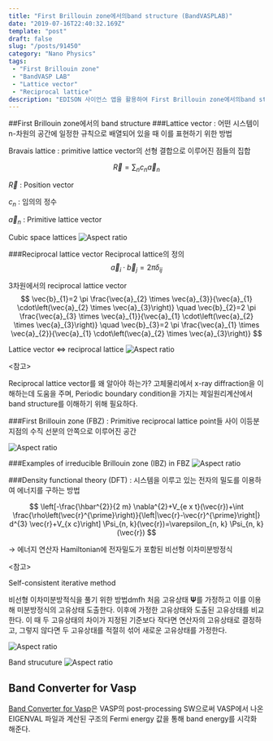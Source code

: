 ```yaml
---
title: "First Brillouin zone에서의band structure (BandVASPLAB)"
date: "2019-07-16T22:40:32.169Z"
template: "post"
draft: false
slug: "/posts/91450"
category: "Nano Physics"
tags: 
 - "First Brillouin zone"
 - "BandVASP LAB"
 - "Lattice vector"
 - "Reciprocal lattice"
description: "EDISON 사이언스 앱을 활용하여 First Brillouin zone에서의band structure 이해"
---
```


##First Brillouin zone에서의 band structure
###Lattice vector
: 어떤 시스템이 n-차원의 공간에 일정한 규칙으로 배열되어 있을 때 이를 표현하기 위한 방법

Bravais lattice : primitive lattice vector의 선형 결합으로 이루어진 점들의 집합

$$
\vec{R}=\sum_{n} c_{n} \vec{a}_{n}
$$ 

$\vec{R}$ : Position vector

$c_{n}$ : 임의의 정수

$\vec{a}_{n}$ : Primitive lattice vector

Cubic space lattices
![Aspect ratio](/media/POST/9145/0.jpg)


###Reciprocal lattice vector 
Reciprocal lattice의 정의
$$
\vec{a}_{i} \cdot \vec{b}_{j}=2 \pi \delta_{i j}
$$

3차원에서의 reciprocal lattice vector
$$
\vec{b}_{1}=2 \pi \frac{\vec{a}_{2} \times \vec{a}_{3}}{\vec{a}_{1} \cdot\left(\vec{a}_{2} \times \vec{a}_{3}\right)} \quad \vec{b}_{2}=2 \pi \frac{\vec{a}_{3} \times \vec{a}_{1}}{\vec{a}_{1} \cdot\left(\vec{a}_{2} \times \vec{a}_{3}\right)} \quad \vec{b}_{3}=2 \pi \frac{\vec{a}_{1} \times \vec{a}_{2}}{\vec{a}_{1} \cdot\left(\vec{a}_{2} \times \vec{a}_{3}\right)}
$$

Lattice vector $\Leftrightarrow$ reciprocal lattice
![Aspect ratio](/media/POST/9145/1.jpg)

<참고>

Reciprocal lattice vector를 왜 알아야 하는가?
고체물리에서 x-ray diffraction을 이해하는데 도움을 주며,  Periodic boundary condition을 가지는 제일원리계산에서 band structure를 이해하기 위해 필요하다.

###First Brillouin zone (FBZ)
: Primitive reciprocal lattice point들 사이 이등분 지점의 수직 선분의 안쪽으로 이루어진 공간

![Aspect ratio](/media/POST/9145/2.jpg)


###Examples of irreducible Brillouin zone (IBZ) in FBZ
![Aspect ratio](/media/POST/9145/3.jpg)



###Density functional theory (DFT)
: 시스템을 이루고 있는 전자의 밀도를 이용하여 에너지를 구하는 방법


$$
\left[-\frac{\hbar^{2}}{2 m} \nabla^{2}+V_{e x t}(\vec{r})+\int \frac{\rho\left(\vec{r}^{\prime}\right)}{\left|\vec{r}-\vec{r}^{\prime}\right|} d^{3} \vec{r}+V_{x c}\right] \Psi_{n, k}(\vec{r})=\varepsilon_{n, k} \Psi_{n, k}(\vec{r})
$$

$\rightarrow$ 에너지 연산자 Hamiltonian에 전자밀도가 포함된 비선형 이차미분방정식


<참고>

Self-consistent iterative method

비선형 이차미분방적식을 풀기 위한 방법dmfh 처음 고유상태 𝚿를 가정하고 이를 이용해 미분방정식의 고유상태 도출한다. 이후에 가정한 고유상태와 도출된 고유상태를 비교 한다. 이 때 두 고유상태의 차이가 지정된 기준보다 작다면 연산자의 고유상태로 결정하고, 그렇지 않다면 두 고유상태를 적절히 섞어 새로운 고유상태를 가정한다.

![Aspect ratio](/media/POST/9145/4.jpg)

Band strucuture
![Aspect ratio](/media/POST/9145/5.jpg)


## Band Converter for Vasp

[Band Converter for Vasp](https://www.edison.re.kr/web/nano/scienceappstore/-/scienceapp/BandVASPLAB/1-1-0/view)은 VASP의 post-processing SW으로써 VASP에서 나온 EIGENVAL 파일과 계산된 구조의 Fermi energy 값을 통해  band energy를 시각화 해준다.


